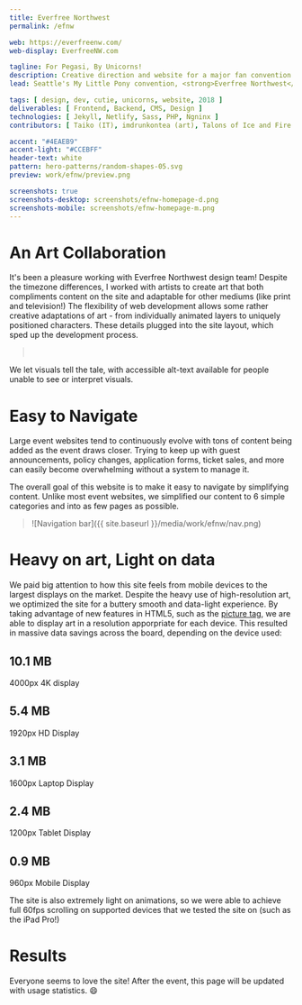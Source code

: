 ```yaml
---
title: Everfree Northwest
permalink: /efnw

web: https://everfreenw.com/
web-display: EverfreeNW.com

tagline: For Pegasi, By Unicorns!
description: Creative direction and website for a major fan convention.
lead: Seattle's My Little Pony convention, <strong>Everfree Northwest</strong>, reached out to me to develop and launch a site for their 2018 convention. This family-friendly event brings together fans of the <em>My Little Pony</em> franchise from around the world to share their passion for ponies, featuring show VIPs, hundreds of events, concerts, an artist alley, and more.

tags: [ design, dev, cutie, unicorns, website, 2018 ]
deliverables: [ Frontend, Backend, CMS, Design ]
technologies: [ Jekyll, Netlify, Sass, PHP, Ngninx ]
contributors: [ Taiko (IT), imdrunkontea (art), Talons of Ice and Fire (art), Christa D (art), KellyTheDrawingUnicorn (art) ]

accent: "#4EAEB9"
accent-light: "#CCEBFF"
header-text: white
pattern: hero-patterns/random-shapes-05.svg
preview: work/efnw/preview.png

screenshots: true
screenshots-desktop: screenshots/efnw-homepage-d.png
screenshots-mobile: screenshots/efnw-homepage-m.png
---
```


# An Art Collaboration

It's been a pleasure working with Everfree Northwest design team! Despite the timezone differences, I worked with artists to create art that both compliments content on the site and adaptable for other mediums (like print and television!) The flexibility of web development allows some rather creative adaptations of art - from individually animated layers to uniquely positioned characters. These details plugged into the site layout, which sped up the development process.

<blockquote class="text-center accent-light-bg">
	<grid grid column-count="2" phone-column-count="1">
		<a href="" target="_blank" class=""><img src="{{ site.baseurl }}/media/work/efnw/page-guests.png" alt=""></a>
		<a href="" target="_blank" class=""><img src="{{ site.baseurl }}/media/work/efnw/page-badge.png" alt=""></a>
		<a href="" target="_blank" class=""><img src="{{ site.baseurl }}/media/work/efnw/page-footer.png" alt=""></a>
		<a href="" target="_blank" class=""><img src="{{ site.baseurl }}/media/work/efnw/page-hotel.png" alt=""></a>
	</grid>
</blockquote>

We let visuals tell the tale, with accessible alt-text available for people unable to see or interpret visuals.

# Easy to Navigate

Large event websites tend to continuously evolve with tons of content being added as the event draws closer. Trying to keep up with guest announcements, policy changes, application forms, ticket sales, and more can easily become overwhelming without a system to manage it.

The overall goal of this website is to make it easy to navigate by simplifying content. Unlike most event websites, we simplified our content to 6 simple categories and into as few pages as possible.

> ![Navigation bar]({{ site.baseurl }}/media/work/efnw/nav.png)

# Heavy on art, Light on data

We paid big attention to how this site feels from mobile devices to the largest displays on the market. Despite the heavy use of high-resolution art, we optimized the site for a buttery smooth and data-light experience. By taking advantage of new features in HTML5, such as the [picture tag](https://developer.mozilla.org/en-US/docs/Web/HTML/Element/picture), we are able to display art in a resolution apporpriate for each device. This resulted in massive data savings across the board, depending on the device used:

<grid column-count="3" phone-column-count="1">
	<div class="brick accent-bg">
		<h2>10.1 MB</h2>
		<p class="lead">4000px 4K display</p>
	</div>
	<div class="brick accent-bg">
		<h2>5.4 MB</h2>
		<p class="lead">1920px HD Display</p>
	</div>
	<div class="brick accent-bg">
		<h2>3.1 MB</h2>
		<p class="lead">1600px Laptop Display</p>
	</div>
	<div class="brick accent-bg">
		<h2>2.4 MB</h2>
		<p class="lead">1200px Tablet Display</p>
	</div>
	<div class="brick accent-bg">
		<h2>0.9 MB</h2>
		<p class="lead">960px Mobile Display</p>
	</div>
</grid>

The site is also extremely light on animations, so we were able to achieve full 60fps scrolling on supported devices that we tested the site on (such as the iPad Pro!)

# Results

Everyone seems to love the site! After the event, this page will be updated with usage statistics. :smile:


